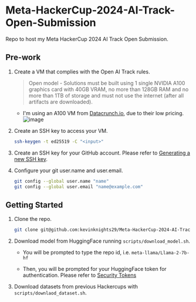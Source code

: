# Meta-HackerCup-2024-AI-Track-Open-Submission

Repo to host my Meta HackerCup 2024 AI Track Open Submission.

## Pre-work

1. Create a VM that complies with the Open AI Track rules.

    > Open model - Solutions must be built using 1 single NVIDIA A100 graphics card with 40GB VRAM, no more than 128GB RAM and no more than 1TB of storage and must not use the internet (after all artifacts are downloaded).

    - I'm using an A100 VM from [Datacrunch.io](https://datacrunch.io/products#A100), due to their low pricing. ![image](https://github.com/user-attachments/assets/d0b06ed0-ff53-4598-a995-3d853f9546da)

2. Create an SSH key to access your VM.

    ```bash
    ssh-keygen -t ed25519 -C "<input>"
    ```

3. Create an SSH key for your GitHub account. Please refer to [Generating a new SSH key](https://docs.github.com/en/authentication/connecting-to-github-with-ssh/generating-a-new-ssh-key-and-adding-it-to-the-ssh-agent).

4. Configure your git user.name and user.email.

    ```bash
    git config --global user.name "name"
    git config --global user.email "name@example.com"
    ```

## Getting Started

1. Clone the repo.

    ```bash
    git clone git@github.com:kevinknights29/Meta-HackerCup-2024-AI-Track-Open-Submission.git
    ```

2. Download model from HuggingFace running `scripts/download_model.sh`.

    - You will be prompted to type the repo id, i.e. `meta-llama/Llama-2-7b-hf`

    - Then, you will be prompted for your HuggingFace token for authentication. Please refer to [Security Tokens](https://huggingface.co/docs/hub/en/security-tokens)

3. Download datasets from previous Hackercups with `scripts/downlaod_dataset.sh`.
